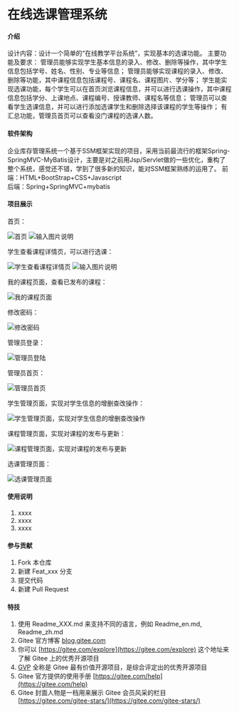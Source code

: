 # 在线选课管理系统

#### 介绍
设计内容：设计一个简单的“在线教学平台系统”，实现基本的选课功能。
主要功能及要求：
管理员能够实现学生基本信息的录入、修改、删除等操作，其中学生信息包括学号、姓名、性别、专业等信息；
管理员能够实现课程的录入、修改、删除等功能，其中课程信息包括课程号、课程名、课程图片、学分等；
学生能实现选课功能，每个学生可以在首页浏览课程信息，并可以进行选课操作，其中课程信息包括学分、上课地点、课程编号、授课教师、课程名等信息；
管理员可以查看学生选课信息，并可以进行添加选课学生和删除选择该课程的学生等操作；
有汇总功能，管理员首页可以查看没门课程的选课人数。



#### 软件架构
企业库存管理系统一个基于SSM框架实现的项目，采用当前最流行的框架Spring-SpringMVC-MyBatis设计，主要是对之前用Jsp/Servlet做的一些优化，重构了整个系统，感觉还不错，学到了很多新的知识，能对SSM框架熟练的运用了。
前端：HTML+BootStrap+CSS+Javascript		
后端：Spring+SpringMVC+mybatis


#### 项目展示
首页：

![首页](https://images.gitee.com/uploads/images/2020/1014/105259_4b95c8e5_5739681.png "屏幕截图.png")
![输入图片说明](https://images.gitee.com/uploads/images/2020/1014/105402_a6cb4e8e_5739681.png "屏幕截图.png")

学生查看课程详情页，可以进行选课：

![学生查看课程详情页](https://images.gitee.com/uploads/images/2020/1014/105412_13afd7df_5739681.png "屏幕截图.png")
![输入图片说明](https://images.gitee.com/uploads/images/2020/1014/105431_9a373700_5739681.png "屏幕截图.png")

我的课程页面，查看已发布的课程：

![我的课程页面](https://images.gitee.com/uploads/images/2020/1014/105439_26021547_5739681.png "屏幕截图.png")

修改密码：

![修改密码](https://images.gitee.com/uploads/images/2020/1014/105457_a1ae4da3_5739681.png "屏幕截图.png")

管理员登录：

![管理员登陆](https://images.gitee.com/uploads/images/2020/1014/105515_44989962_5739681.png "屏幕截图.png")

管理员首页：

![管理员首页](https://images.gitee.com/uploads/images/2020/1014/105528_9c2c0ec2_5739681.png "屏幕截图.png")

学生管理页面，实现对学生信息的增删查改操作：

![学生管理页面，实现对学生信息的增删查改操作](https://images.gitee.com/uploads/images/2020/1014/105545_75298320_5739681.png "屏幕截图.png")

课程管理页面，实现对课程的发布与更新：

![课程管理页面，实现对课程的发布与更新](https://images.gitee.com/uploads/images/2020/1014/105627_824ea7b5_5739681.png "屏幕截图.png")

选课管理页面：

![选课管理页面](https://images.gitee.com/uploads/images/2020/1014/105657_4a9695c6_5739681.png "屏幕截图.png")


#### 使用说明

1.  xxxx
2.  xxxx
3.  xxxx

#### 参与贡献

1.  Fork 本仓库
2.  新建 Feat_xxx 分支
3.  提交代码
4.  新建 Pull Request


#### 特技

1.  使用 Readme\_XXX.md 来支持不同的语言，例如 Readme\_en.md, Readme\_zh.md
2.  Gitee 官方博客 [blog.gitee.com](https://blog.gitee.com)
3.  你可以 [https://gitee.com/explore](https://gitee.com/explore) 这个地址来了解 Gitee 上的优秀开源项目
4.  [GVP](https://gitee.com/gvp) 全称是 Gitee 最有价值开源项目，是综合评定出的优秀开源项目
5.  Gitee 官方提供的使用手册 [https://gitee.com/help](https://gitee.com/help)
6.  Gitee 封面人物是一档用来展示 Gitee 会员风采的栏目 [https://gitee.com/gitee-stars/](https://gitee.com/gitee-stars/)

